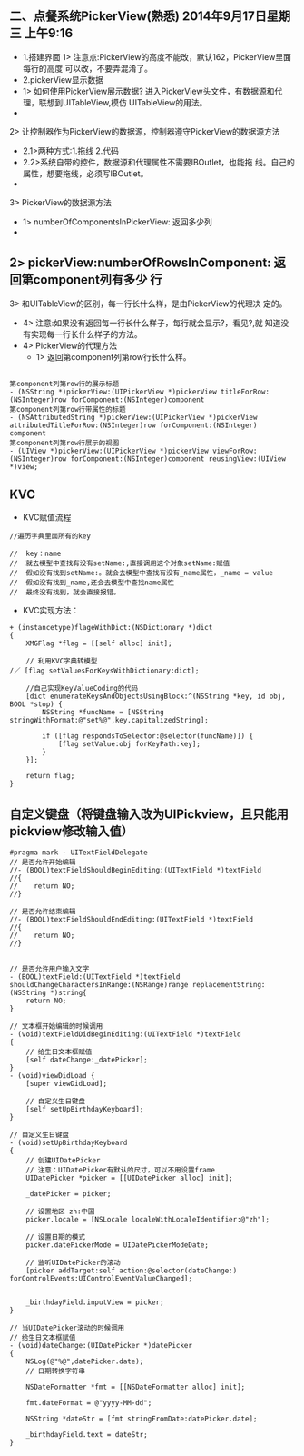 ## 二、点餐系统PickerView(熟悉) 2014年9月17日星期三 上午9:16

- 1.搭建界面1> 注意点:PickerView的高度不能改，默认162，PickerView里面每行的高度 可以改，不要弄混淆了。
- 2.pickerView显示数据
 - 1> 如何使用PickerView展示数据? 进入PickerView头文件，有数据源和代理，联想到UITableView,模仿 UITableView的用法。
 - 2> 让控制器作为PickerView的数据源，控制器遵守PickerView的数据源方法
   - 2.1>两种方式:1.拖线 2.代码 
   - 2.2>系统自带的控件，数据源和代理属性不需要IBOutlet，也能拖 线。自己的属性，想要拖线，必须写IBOutlet。
 - 3> PickerView的数据源方法
   - 1> numberOfComponentsInPickerView: 返回多少列
   - 2> pickerView:numberOfRowsInComponent: 返回第component列有多少 行
   - 3> 和UITableView的区别，每一行长什么样，是由PickerView的代理决 定的。
   - 4> 注意:如果没有返回每一行长什么样子，每行就会显示?，看见?,就 知道没有实现每一行长什么样子的方法。
 - 4> PickerView的代理方法
   - 1> 返回第component列第row行长什么样。          
   
```objc
第component列第row行的展示标题- (NSString *)pickerView:(UIPickerView *)pickerView titleForRow:(NSInteger)row forComponent:(NSInteger)component第component列第row行带属性的标题- (NSAttributedString *)pickerView:(UIPickerView *)pickerView attributedTitleForRow:(NSInteger)row forComponent:(NSInteger) component第component列第row行展示的视图- (UIView *)pickerView:(UIPickerView *)pickerView viewForRow:(NSInteger)row forComponent:(NSInteger)component reusingView:(UIView *)view;

```

## KVC
- KVC赋值流程

```objc
//遍历字典里面所有的key

//  key：name
//  就去模型中查找有没有setName:,直接调用这个对象setName:赋值
//  假如没有找到setName:。就会去模型中查找有没有_name属性，_name = value
//  假如没有找到_name,还会去模型中查找name属性
//  最终没有找到，就会直接报错。
```

- KVC实现方法：

```objc
+ (instancetype)flageWithDict:(NSDictionary *)dict
{
    XMGFlag *flag = [[self alloc] init];
    
    // 利用KVC字典转模型
/／ [flag setValuesForKeysWithDictionary:dict];
    
    //自己实现KeyValueCoding的代码
    [dict enumerateKeysAndObjectsUsingBlock:^(NSString *key, id obj, BOOL *stop) {
        NSString *funcName = [NSString stringWithFormat:@"set%@",key.capitalizedString];
        
        if ([flag respondsToSelector:@selector(funcName)]) {           
            [flag setValue:obj forKeyPath:key];           
        }
    }];
    
    return flag;
}
```

## 自定义键盘（将键盘输入改为UIPickview，且只能用pickview修改输入值）

```objc
#pragma mark - UITextFieldDelegate
// 是否允许开始编辑
//- (BOOL)textFieldShouldBeginEditing:(UITextField *)textField
//{
//    return NO;
//}

// 是否允许结束编辑
//- (BOOL)textFieldShouldEndEditing:(UITextField *)textField
//{
//    return NO;
//}


// 是否允许用户输入文字
- (BOOL)textField:(UITextField *)textField shouldChangeCharactersInRange:(NSRange)range replacementString:(NSString *)string{
    return NO;
}

// 文本框开始编辑的时候调用
- (void)textFieldDidBeginEditing:(UITextField *)textField
{
    // 给生日文本框赋值
    [self dateChange:_datePicker];
}
- (void)viewDidLoad {
    [super viewDidLoad];

    // 自定义生日键盘
    [self setUpBirthdayKeyboard];
}

// 自定义生日键盘
- (void)setUpBirthdayKeyboard
{
    // 创建UIDatePicker
    // 注意：UIDatePicker有默认的尺寸，可以不用设置frame
    UIDatePicker *picker = [[UIDatePicker alloc] init];
    
    _datePicker = picker;
    
    // 设置地区 zh:中国
    picker.locale = [NSLocale localeWithLocaleIdentifier:@"zh"];
    
    // 设置日期的模式
    picker.datePickerMode = UIDatePickerModeDate;
    
    // 监听UIDatePicker的滚动
    [picker addTarget:self action:@selector(dateChange:) forControlEvents:UIControlEventValueChanged];
    
    
    _birthdayField.inputView = picker;
}

// 当UIDatePicker滚动的时候调用
// 给生日文本框赋值
- (void)dateChange:(UIDatePicker *)datePicker
{
    NSLog(@"%@",datePicker.date);
    // 日期转换字符串
    
    NSDateFormatter *fmt = [[NSDateFormatter alloc] init];

    fmt.dateFormat = @"yyyy-MM-dd";
    
    NSString *dateStr = [fmt stringFromDate:datePicker.date];
    
    _birthdayField.text = dateStr;
}



```